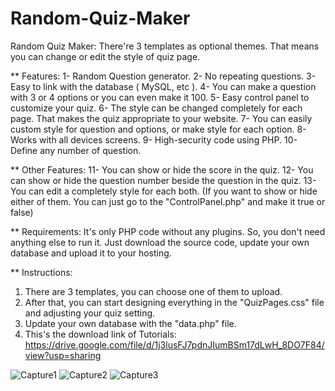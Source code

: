 # Random-Quiz-Maker
Random Quiz Maker: There're 3 templates as optional themes. That means you can change or edit the style of quiz page.

** Features:
1- Random Question generator.
2- No repeating questions.
3- Easy to link with the database ( MySQL, etc ).
4- You can make a question with 3 or 4 options or you can even make it 100.
5- Easy control panel to customize your quiz.
6- The style can be changed completely for each page. That makes the quiz appropriate to your website.
7- You can easily custom style for question and options, or make style for each option.
8- Works with all devices screens.
9- High-security code using PHP.
10- Define any number of question.

** Other Features:
11- You can show or hide the score in the quiz.
12- You can show or hide the question number beside the question in the quiz.
13- You can edit a completely style for each both.
(If you want to show or hide either of them. You can just go to the "ControlPanel.php" and make it true or false)

** Requirements:
It's only PHP code without any plugins. So, you don't need anything else to run it. Just download the source code, update your own database and upload it to your hosting.

** Instructions:
1. There are 3 templates, you can choose one of them to upload.
2. After that, you can start designing everything in the "QuizPages.css" file and adjusting your quiz setting.
3. Update your own database with the "data.php" file.
4. This's the download link of Tutorials: https://drive.google.com/file/d/1j3lusFJ7pdnJIumBSm17dLwH_8DO7F84/view?usp=sharing

![Capture1](https://user-images.githubusercontent.com/83116688/155501818-6576d910-9ae8-4d92-9a84-012506387197.PNG)
![Capture2](https://user-images.githubusercontent.com/83116688/155501836-7a1a34ac-1e1e-4186-91a6-9658a8f1f348.PNG)
![Capture3](https://user-images.githubusercontent.com/83116688/155501849-3cff9fe6-8b5e-4143-a4de-f5692bb47efa.PNG)

